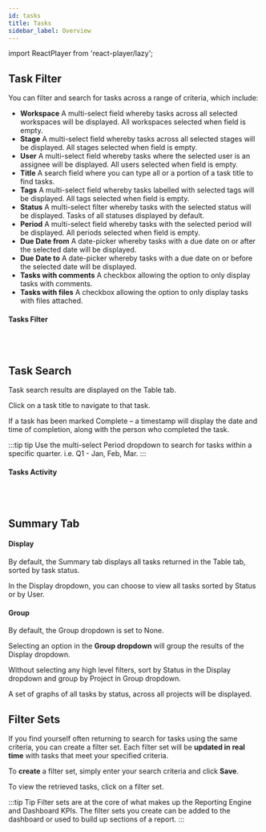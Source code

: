 ```yaml
---
id: tasks
title: Tasks
sidebar_label: Overview
---
```


import ReactPlayer from 'react-player/lazy';

## Task Filter

You can filter and search for tasks across a range of criteria, which include:

- **Workspace** 
A multi-select field whereby tasks across all selected workspaces will be displayed. All workspaces selected when field is empty.
- **Stage**
A multi-select field whereby tasks across all selected stages will be displayed. All stages selected when field is empty.
- **User**
A multi-select field whereby tasks where the selected user is an assignee will be displayed. All users selected when field is empty.
- **Title**
A search field where you can type all or a portion of a task title to find tasks.
- **Tags**
A multi-select field whereby tasks labelled with selected tags will be displayed. All tags selected when field is empty.
- **Status**
A multi-select filter whereby tasks with the selected status will be displayed. Tasks of all statuses displayed by default.
- **Period**
A multi-select field whereby tasks with the selected period will be displayed. All periods selected when field is empty.
- **Due Date from**
A date-picker whereby tasks with a due date on or after the selected date will be displayed.
- **Due Date to**
A date-picker whereby tasks with a due date on or before the selected date will be displayed.
- **Tasks with comments**
A checkbox allowing the option to only display tasks with comments.
- **Tasks with files**
A checkbox allowing the option to only display tasks with files attached.

#### Tasks Filter

  <ReactPlayer 
  url='https://vimeo.com/540603871/2fa62e56b2'
  width="100%"
  controls="true"/>    

<br/>
<br/>

## Task Search

Task search results are displayed on the Table tab.

Click on a task title to navigate to that task.

If a task has been marked Complete – a timestamp will display the date and time of completion, along with the person who completed the task.

:::tip tip
Use the multi-select Period dropdown to search for tasks within a specific quarter. i.e. Q1 - Jan, Feb, Mar.
:::

#### Tasks Activity

  <ReactPlayer 
  url='https://vimeo.com/473805527/205de15129'
  width="100%"
  controls="true"/>    

<br/>
<br/>

## Summary Tab
#### Display
By default, the Summary tab displays all tasks returned in the Table tab, sorted by task status.

In the Display dropdown, you can choose to view all tasks sorted by Status or by User. 

#### Group
By default, the Group dropdown is set to None.

Selecting an option in the **Group dropdown** will group the results of the Display dropdown.

Without selecting any high level filters, sort by Status in the Display dropdown and group by Project in Group dropdown.

A set of graphs of all tasks by status, across all projects will be displayed.


## Filter Sets

If you find yourself often returning to search for tasks using the same criteria, you can create a filter set. Each filter set will be **updated in real time** with tasks that meet your specified criteria.

To **create** a filter set, simply enter your search criteria and click **Save**.

To view the retrieved tasks, click on a filter set.


:::tip Tip
Filter sets are at the core of what makes up the Reporting Engine and Dashboard KPIs. The filter sets you create can be added to the dashboard or used to build up sections of a report.
:::
